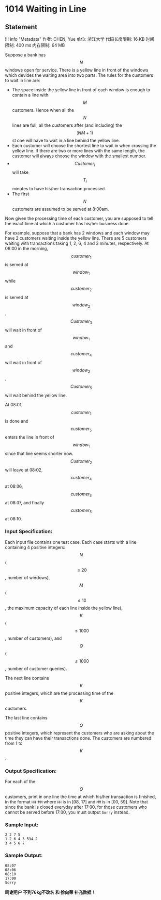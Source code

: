 
# 1014 Waiting in Line

## Statement

!!! info "Metadata"
    作者: CHEN, Yue
    单位: 浙江大学
    代码长度限制: 16 KB
    时间限制: 400 ms
    内存限制: 64 MB

Suppose a bank has $$N$$ windows open for service. There is a yellow line in front of the windows which devides the waiting area into two parts. The rules for the customers to wait in line are:

- The space inside the yellow line in front of each window is enough to contain a line with $$M$$ customers. Hence when all the $$N$$ lines are full, all the customers after (and including) the $$(NM+1)$$st one will have to wait in a line behind the yellow line.
- Each customer will choose the shortest line to wait in when crossing the yellow line. If there are two or more lines with the same length, the customer will always choose the window with the smallest number.
- $$Customer_i$$ will take $$T_i$$ minutes to have his/her transaction processed.
- The first $$N$$ customers are assumed to be served at 8:00am.

Now given the processing time of each customer, you are supposed to tell the exact time at which a customer has his/her business done.

For example, suppose that a bank has 2 windows and each window may have 2 customers waiting inside the yellow line. There are 5 customers waiting with transactions taking 1, 2, 6, 4 and 3 minutes, respectively. At 08:00 in the morning, $$customer_1$$ is served at $$window_1$$ while $$customer_2$$ is served at $$window_2$$. $$Customer_3$$ will wait in front of $$window_1$$ and $$customer_4$$ will wait in front of $$window_2$$. $$Customer_5$$ will wait behind the yellow line.

At 08:01, $$customer_1$$ is done and $$customer_5$$ enters the line in front of $$window_1$$ since that line seems shorter now. $$Customer_2$$ will leave at 08:02, $$customer_4$$ at 08:06, $$customer_3$$ at 08:07, and finally $$customer_5$$ at 08:10.

### Input Specification:

Each input file contains one test case. Each case starts with a line containing 4 positive integers: $$N$$ ($$\le 20$$, number of windows), $$M$$ ($$\le 10$$, the maximum capacity of each line inside the yellow line), $$K$$ ($$\le 1000$$, number of customers), and $$Q$$ ($$\le 1000$$, number of customer queries).

The next line contains $$K$$ positive integers, which are the processing time of the $$K$$ customers.

The last line contains $$Q$$ positive integers, which represent the customers who are asking about the time they can have their transactions done. The customers are numbered from 1 to $$K$$.

### Output Specification:

For each of the $$Q$$ customers, print in one line the time at which his/her transaction is finished, in the format `HH:MM` where `HH` is in [08, 17] and `MM` is in [00, 59]. Note that since the bank is closed everyday after 17:00, for those customers who cannot be served before 17:00, you must output `Sorry` instead.

### Sample Input:
```plaintext
2 2 7 5
1 2 6 4 3 534 2
3 4 5 6 7

```

### Sample Output:
```plaintext
08:07
08:06
08:10
17:00
Sorry

```

**鸣谢用户 不到76kg不改名 和 徐向荣 补充数据！**

